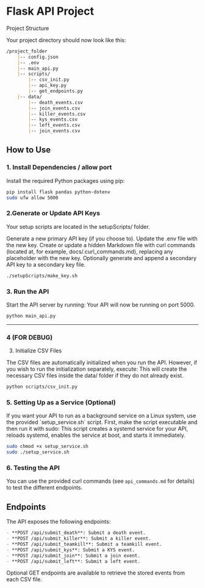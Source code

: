 # Flask API Project

Project Structure

Your project directory should now look like this:

```markdown
/project_folder 
    |-- config.json 
    |-- .env 
    |-- main_api.py 
    |-- scripts/ 
        |-- csv_init.py 
        |-- api_key.py 
        |-- get_endpoints.py 
    |-- data/
        |-- death_events.csv 
        |-- join_events.csv 
        |-- killer_events.csv 
        |-- kys_events.csv 
        |-- left_events.csv 
        |-- join_events.csv
```


## How to Use

### 1. Install Dependencies / allow port 

<p>
Install the required Python packages using pip:
</p>

```bash
pip install flask pandas python-dotenv
sudo ufw allow 5000
```

### 2.Generate or Update API Keys 

Your setup scripts are located in the setupScripts/ folder.

<p>
    Generate a new primary API key (if you choose to).
    Update the .env file with the new key.
    Create or update a hidden Markdown file with curl commands (located at, for example, docs/.curl_commands.md), replacing any placeholder with the new key.
    Optionally generate and append a secondary API key to a secondary key file.
<p>

```bash
./setupScripts/make_key.sh
```


### 3. Run the API

<p>
Start the API server by running:
    Your API will now be running on port 5000.
</p>

```bash
python main_api.py
```



<hr>

### 4 (FOR DEBUG)
3. Initialize CSV Files

<p>
The CSV files are automatically initialized when you run the API. However, if you wish to run the initialization separately, execute:
This will create the necessary CSV files inside the data/ folder if they do not already exist.
</p>

```bash
python scripts/csv_init.py
```



### 5. Setting Up as a Service (Optional)

<p>
If you want your API to run as a background service on a Linux system, use the provided `setup_service.sh` script. First, make the script executable and then run it with sudo:
This script creates a systemd service for your API, reloads systemd, enables the service at boot, and starts it immediately.
</p>

```bash
sudo chmod +x setup_service.sh
sudo ./setup_service.sh
```



### 6. Testing the API

You can use the provided curl commands (see `api_commands.md` for details) to test the different endpoints.

<p>

## Endpoints

The API exposes the following endpoints:

```markdown
- **POST /api/submit_death**: Submit a death event.
- **POST /api/submit_killer**: Submit a killer event.
- **POST /api/submit_teamkill**: Submit a teamkill event.
- **POST /api/submit_kys**: Submit a KYS event.
- **POST /api/submit_join**: Submit a join event.
- **POST /api/submit_left**: Submit a left event.
```
Optional GET endpoints are available to retrieve the stored events from each CSV file.

</p>

